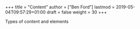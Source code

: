 +++
title = "Content"
author = ["Ben Ford"]
lastmod = 2019-05-04T09:57:29+01:00
draft = false
weight = 30
+++

Types of content and elements

<!--more-->
